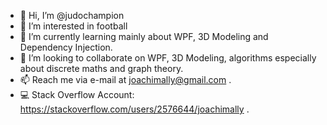 - 👋 Hi, I’m @judochampion
- 👀 I’m interested in football
- 🌱 I’m currently learning mainly about WPF, 3D Modeling and Dependency Injection.
- 💞️ I’m looking to collaborate on WPF, 3D Modeling, algorithms especially about discrete maths and graph theory.
- 📫 Reach me via e-mail at joachimally@gmail.com .
- 💻 Stack Overflow Account: https://stackoverflow.com/users/2576644/joachimally .

<!---
judochampion/judochampion is a ✨ special ✨ repository because its `README.md` (this file) appears on your GitHub profile.
You can click the Preview link to take a look at your changes.
--->
